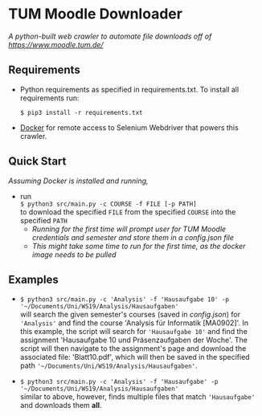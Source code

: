 # TUM Moodle Downloader
*A python-built web crawler to automate file downloads off of
https://www.moodle.tum.de/*

Requirements
---
* Python requirements as specified in requirements.txt.
To install all requirements run:

    `$ pip3 install -r requirements.txt`
* [Docker](https://www.docker.com/get-started) for remote access
to Selenium Webdriver that powers this crawler.

Quick Start
---
*Assuming Docker is installed and running,*

* run  
`$ python3 src/main.py -c COURSE -f FILE [-p PATH]`  
to
download the specified `FILE` from the specified `COURSE` into the
specified `PATH`
    * _Running for the first time will prompt user for TUM Moodle
    credentials and semester and store them in a config.json file_
    * _This might take some time to run for the first time, as the docker
    image needs to be pulled_

Examples
---
* `$ python3 src/main.py -c 'Analysis' -f 'Hausaufgabe 10' -p '~/Documents/Uni/WS19/Analysis/Hausaufgaben'`  
will search the given semester's courses (saved in _config.json_) for `'Analysis'`
and find the course 'Analysis für Informatik [MA0902]'. In this example, the script
will search for `'Hausaufgabe 10'` and find the assignment 'Hausaufgabe 10 und Präsenzaufgaben der Woche'.
The script will then navigate to the assignment's page and download the associated file: 'Blatt10.pdf', which
will then be saved in the specified path `'~/Documents/Uni/WS19/Analysis/Hausaufgaben'`.

* `$ python3 src/main.py -c 'Analysis' -f 'Hausaufgabe' -p '~/Documents/Uni/WS19/Analysis/Hausaufgaben'`  
similar to above, however, finds multiple files that match `'Hausaufgabe'` and downloads
them **all**.
